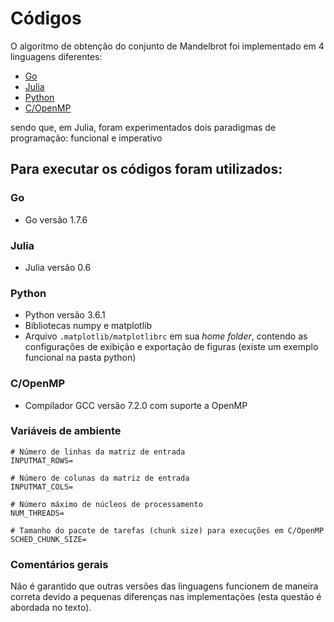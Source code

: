 # Códigos

O algoritmo de obtenção do conjunto de Mandelbrot foi implementado em 4 linguagens diferentes:

- [Go](go/info.md)
- [Julia](julia/info.md)
- [Python](python/info.md)
- [C/OpenMP](c-openmp/info.md)

sendo que, em Julia, foram experimentados dois paradigmas de programação: funcional e imperativo

## Para executar os códigos foram utilizados:

### Go

- Go versão 1.7.6

### Julia

- Julia versão 0.6

### Python

- Python versão 3.6.1
- Bibliotecas numpy e matplotlib
- Arquivo `.matplotlib/matplotlibrc` em sua _home folder_, contendo as configurações de exibição e exportação de figuras (existe um exemplo funcional na pasta python)

### C/OpenMP

- Compilador GCC versão 7.2.0 com suporte a OpenMP

### Variáveis de ambiente

```
# Número de linhas da matriz de entrada
INPUTMAT_ROWS=

# Número de colunas da matriz de entrada
INPUTMAT_COLS=

# Número máximo de núcleos de processamento
NUM_THREADS=

# Tamanho do pacote de tarefas (chunk size) para execuções em C/OpenMP
SCHED_CHUNK_SIZE=
```

### Comentários gerais

Não é garantido que outras versões das linguagens funcionem de maneira correta devido a pequenas diferenças nas implementações (esta questão é abordada no texto).
